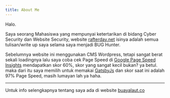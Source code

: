 ```yaml
---
title: About Me
---
```

Halo.

Saya seorang Mahasiswa yang mempunyai ketertarikan di bidang Cyber Security dan Website Security, website [rafterday.net](https://rafterday.net) isinya adalah semua tulisan/write up saya selama saya menjadi BUG Hunter.

Sebelumnya website ini menggunakan CMS Wordpress, tetapi sangat berat sekali loadingnya lalu saya coba cek Page Speed di [Google Page Speed Insights](https://developers.google.com/speed/pagespeed/insights/) mendapatkan skor 60%, skor yang sangat kecil bukan? ya betul. maka dari itu saya memilih untuk memakai [GatsbyJs](https://gatsbyjs.com) dan skor saat ini adalah 97% Page Speed, masih lumayan lah ya haha.

___

Untuk info selengkapnya tentang saya ada di website [buayalaut.co](https://buayalaut.co)
